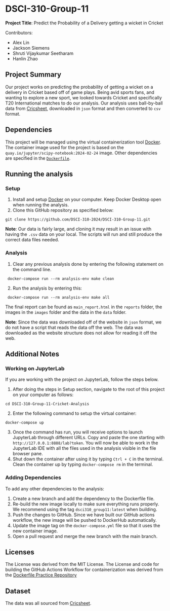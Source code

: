 # DSCI-310-Group-11
**Project Title**: Predict the Probability of a Delivery getting a wicket in Cricket

Contributors: 

- Alex Lin
- Jackson Siemens
- Shruti Vijaykumar Seetharam
- Hanlin Zhao

## Project Summary

Our project works on predicting the probability of getting a wicket on a delivery in Cricket based off of game plays. Being avid sports fans, and wanting to explore a new sport, we looked towards Cricket and specifically T20 International matches to do our analysis. Our analysis uses ball-by-ball data from [Cricsheet](https://cricsheet.org/), downloaded in `json` format and then converted to `csv` format. 

## Dependencies

This project will be managed using the virtual containerization tool [Docker](https://www.docker.com/). The container image used for the project is based on the `quay.io/jupyter/scipy-notebook:2024-02-24` image. Other dependencies are specified in the [`Dockerfile`](https://github.com/DSCI-310-2024/DSCI-310-Group-11-Cricket-Analysis/blob/main/Dockerfile). 

## Running the analysis

### Setup

1. Install and setup [Docker](https://www.docker.com/) on your computer. Keep Docker Desktop open when running the analysis.
2. Clone this GitHub repository as specified below:

 `git clone https://github.com/DSCI-310-2024/DSCI-310-Group-11.git` 

**Note**: Our data is fairly large, and cloning it may result in an issue with having the `.csv` data on your local. The scripts will run and still produce the correct data files needed. 

### Analysis 

1. Clear any previous analysis done by entering the following statement on the command line.

` docker-compose run --rm analysis-env make clean` 

2. Run the analysis by entering this:

` docker-compose run --rm analysis-env make all` 

The final report can be found as `main_report.html` in the `reports` folder, the images in the `images` folder and the data in the `data` folder.

**Note**: Since the data was downloaded off of the website in `json` format, we do not have a script that reads the data off the web. The data was downloaded as the website structure does not allow for reading it off the web. 

## Additional Notes

### Working on JupyterLab

If you are working with the project on JupyterLab, follow the steps below. 

1. After doing the steps in Setup section, navigate to the root of this project on your computer as follows:

`cd DSCI-310-Group-11-Cricket-Analysis`

2. Enter the following command to setup the virtual container:

`docker-compose up`

3. Once the command has run, you will receive options to launch JupyterLab through different URLs. Copy and paste the one starting with ` http://127.0.0.1:8888/lab?token`. You will now be able to work in the JupyterLab IDE with all the files used in the analysis visible in the file browser pane.
4. Shut down the container after using it by typing `Ctrl + C` in the terminal.  Clean the container up by typing `docker-compose rm` in the terminal.

### Adding Dependencies

To add any other dependencies to the analysis: 

1. Create a new branch and add the dependency to the Dockerfile file.
2. Re-build the new image locally to make sure everything runs properly. We recommend using the tag `dsci310_group11:latest` when building.
3. Push the changes to GitHub. Since we have built our GitHub actions workflow, the new image will be pushed to DockerHub automatically.
4. Update the image tag on the `docker-compose.yml` file so that it uses the new container image.
5. Open a pull request and merge the new branch with the main branch.


## Licenses
The License was derived from the MIT License. The License and code for building the GitHub Actions Workflow for containerization was derived from the [Dockerfile Practice Repository](https://github.com/ttimbers/dsci310-dockerfile-practice/tree/main)

## Dataset
The data was all sourced from [Cricsheet](https://cricsheet.org/).
